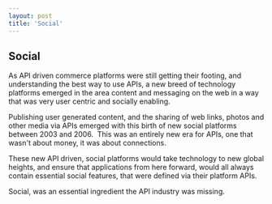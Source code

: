 ```yaml
---
layout: post
title: 'Social'
---
```

<h2>Social</h2>
<p>As API driven commerce platforms were still getting their footing, and understanding the best way to use APIs, a new breed of technology platforms emerged in the area content and messaging on the web in a way that was very user centric and socially enabling.</p>
<p>Publishing user generated content, and the sharing of web links, photos and other media via APIs emerged with this birth of new social platforms between 2003 and 2006.&nbsp; This was an entirely new era for APIs, one that wasn't about money, it was about connections.</p>
<p>These new API driven, social platforms would take technology to new global heights, and ensure that applications from here forward, would all always contain essential social features, that were defined via their platform APIs.&nbsp;</p>
<p>Social, was an essential ingredient the API industry was missing.</p>